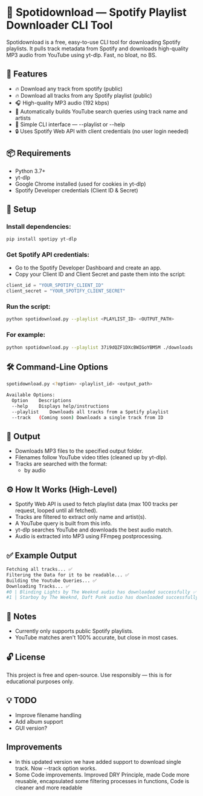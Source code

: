 # 🎵 Spotidownload — Spotify Playlist Downloader CLI Tool

Spotidownload is a free, easy-to-use CLI tool for downloading Spotify playlists. It pulls track metadata from Spotify and downloads high-quality MP3 audio from YouTube using yt-dlp. Fast, no bloat, no BS.

## 🚀 Features

- 🔥 Download any track from spotify (public)
- 🔥 Download all tracks from any Spotify playlist (public)
- 🎧 High-quality MP3 audio (192 kbps)
- 🔎 Automatically builds YouTube search queries using track name and artists
- 🧠 Simple CLI interface — --playlist or --help
- 🔒 Uses Spotify Web API with client credentials (no user login needed)

## 📦 Requirements

- Python 3.7+
- yt-dlp
- Google Chrome installed (used for cookies in yt-dlp)
- Spotify Developer credentials (Client ID & Secret)

## 🔧 Setup

### Install dependencies:

```bash
pip install spotipy yt-dlp
```

### Get Spotify API credentials:

- Go to the Spotify Developer Dashboard and create an app.
- Copy your Client ID and Client Secret and paste them into the script:

```python
client_id = "YOUR_SPOTIFY_CLIENT_ID"
client_secret = "YOUR_SPOTIFY_CLIENT_SECRET"
```

### Run the script:

```bash
python spotidownload.py --playlist <PLAYLIST_ID> <OUTPUT_PATH>
```

### For example:

```bash
python spotidownload.py --playlist 37i9dQZF1DXcBWIGoYBM5M ./downloads
```

## 🛠️ Command-Line Options

```bash
spotidownload.py <?option> <playlist_id> <output_path>

Available Options:
  Option	Descriptions
  --help	Displays help/instructions
  --playlist	Downloads all tracks from a Spotify playlist
  --track	(Coming soon) Downloads a single track from ID
```

## 📁 Output

- Downloads MP3 files to the specified output folder.
- Filenames follow YouTube video titles (cleaned up by yt-dlp).
- Tracks are searched with the format:
  - <track name> by <artist(s)> audio

## ⚙️ How It Works (High-Level)

- Spotify Web API is used to fetch playlist data (max 100 tracks per request, looped until all fetched).
- Tracks are filtered to extract only name and artist(s).
- A YouTube query is built from this info.
- yt-dlp searches YouTube and downloads the best audio match.
- Audio is extracted into MP3 using FFmpeg postprocessing.

## ✅ Example Output

```bash
Fetching all tracks... ✅
Filtering the Data for it to be readable... ✅
Building the Youtube Queries... ✅
Downloading Tracks... ✅
#0 | Blinding Lights by The Weeknd audio has downloaded successfully ✅
#1 | Starboy by The Weeknd, Daft Punk audio has downloaded successfully ✅
```

## 🧠 Notes

- Currently only supports public Spotify playlists.
- YouTube matches aren't 100% accurate, but close in most cases.

## 🔓 License

This project is free and open-source. Use responsibly — this is for educational purposes only.

## 💡 TODO

- Improve filename handling
- Add album support
- GUI version?

## Improvements

- In this updated version we have added support to download single track. Now --track option works.
- Some Code improvements. Improved DRY Principle, made Code more reusable, encapsulated some filtering processes in functions, Code is cleaner and more readable
